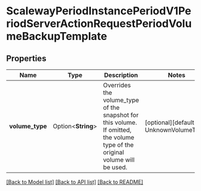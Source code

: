 # ScalewayPeriodInstancePeriodV1PeriodServerActionRequestPeriodVolumeBackupTemplate

## Properties

Name | Type | Description | Notes
------------ | ------------- | ------------- | -------------
**volume_type** | Option<**String**> | Overrides the volume_type of the snapshot for this volume. If omitted, the volume type of the original volume will be used.  | [optional][default to UnknownVolumeType]

[[Back to Model list]](../README.md#documentation-for-models) [[Back to API list]](../README.md#documentation-for-api-endpoints) [[Back to README]](../README.md)



